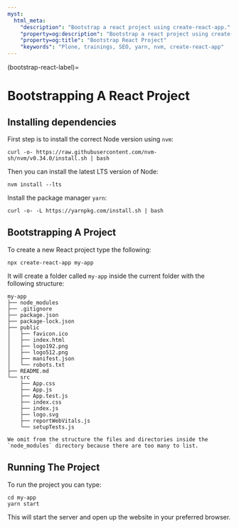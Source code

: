 ```yaml
---
myst:
  html_meta:
    "description": "Bootstrap a react project using create-react-app."
    "property=og:description": "Bootstrap a react project using create-react-app."
    "property=og:title": "Bootstrap React Project"
    "keywords": "Plone, trainings, SEO, yarn, nvm, create-react-app"
---
```


(bootstrap-react-label)=

# Bootstrapping A React Project

## Installing dependencies

First step is to install the correct Node version using `nvm`:

```shell
curl -o- https://raw.githubusercontent.com/nvm-sh/nvm/v0.34.0/install.sh | bash
```

Then you can install the latest LTS version of Node:

```shell
nvm install --lts
```

Install the package manager `yarn`:

```shell
curl -o- -L https://yarnpkg.com/install.sh | bash
```

## Bootstrapping A Project

To create a new React project type the following:

```shell
npx create-react-app my-app
```

It will create a folder called `my-app` inside the current folder with the following structure:

```console
my-app
├── node_modules
├── .gitignore
├── package.json
├── package-lock.json
├── public
│   ├── favicon.ico
│   ├── index.html
│   ├── logo192.png
│   ├── logo512.png
│   ├── manifest.json
│   └── robots.txt
├── README.md
└── src
    ├── App.css
    ├── App.js
    ├── App.test.js
    ├── index.css
    ├── index.js
    ├── logo.svg
    ├── reportWebVitals.js
    └── setupTests.js
```

```{note}
We omit from the structure the files and directories inside the `node_modules` directory because there are too many to list.
```

## Running The Project

To run the project you can type:

```shell
cd my-app
yarn start
```

This will start the server and open up the website in your preferred browser.
